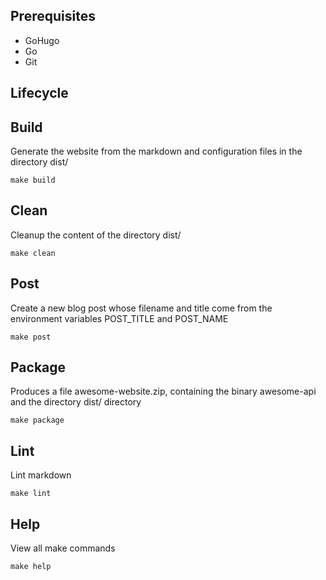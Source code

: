 ## Prerequisites
- GoHugo
- Go
- Git

## Lifecycle

## Build
Generate the website from the markdown and configuration files in the directory dist/

    make build

## Clean
Cleanup the content of the directory dist/

    make clean


## Post
Create a new blog post whose filename and title come from the environment variables POST_TITLE and POST_NAME

    make post

## Package
Produces a file awesome-website.zip, containing the binary awesome-api and the directory dist/ directory

    make package

## Lint
Lint markdown

    make lint

## Help
View all make commands

    make help
